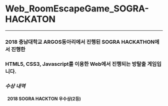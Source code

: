 # Web_RoomEscapeGame_SOGRA-HACKATON
---
### 2018 충남대학교 ARGOS동아리에서 진행된 SOGRA HACKATHON에서 진행한
### HTML5, CSS3, Javascript를 이용한 Web에서 진행되는 방탈출 게임입니다.

### *수상 내역*
#### &nbsp; 2018 SOGRA HACKTON 우수상(2등)
